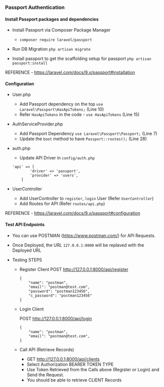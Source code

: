 ### Passport Authentication

#### Install Passport packages and dependencies

-   Install Passport via Composer Package Manager

    -   `composer require laravel/passport`

-   Run DB Migration
    `php artisan migrate`

-   Install passport to get the scaffolding setup for passport
    `php artisan passport:install`

REFERENCE - https://laravel.com/docs/9.x/passport#installation

#### Configuration

-   User.php

    -   Add Passport dependency on the top `use Laravel\Passport\HasApiTokens;` (Line 10)
    -   Refer `HasApiTokens` in the code - `use HasApiTokens` (Line 15)

-   AuthServiceProvider.php

    -   Add Passport Dependency `use Laravel\Passport\Passport;` (Line 7)
    -   Update the `boot` method to have `Passport::routes();` (Line 28)

-   auth.php

    -   Update API Driver in `config/auth.php`

    ```
    'api' => [
            'driver' => 'passport',
            'provider' => 'users',
        ]
    ```

-   UserController
    -   Add UserController to `register`, `login` User (Refer `UserController`)
    -   Add Routes for API (Refer `routes/api.php`)

REFERENCE - https://laravel.com/docs/9.x/passport#configuration

#### Test API Endpoints

-   You can use POSTMAN (https://www.postman.com/) for API Requests.
-   Once Deployed, the URL `127.0.0.1:8000` will be replaved with the Deployed URL

-   Testing STEPS

    -   Register Client
        POST http://127.0.0.1:8000/api/register

        ```
        {
            "name": "postman",
            "email": "postman@test.com",
            "password": "postman123456",
            "c_password": "postman123456"
        }
        ```

    -   Login Client

        POST http://127.0.0.1:8000/api/login

        ```
        {
            "name": "postman",
            "email": "postman@test.com",
        }
        ```

    -   Call API (Retrieve Records)
        -   GET http://127.0.0.1:8000/api/clients
        -   Select Authorization BEARER TOKEN TYPE
        -   Use Token Retrieved from the Calls above (Register or Login) and Send the Request.
        -   You should be able to retrieve CLIENT Records
